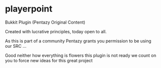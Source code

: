 # playerpoint
Bukkit Plugin (Pentazy Original Content)

Created with lucrative principles, today open to all.

As this is part of a community Pentazy grants you permission to be using our SRC ...

Good neither how everything is flowers this plugin is not ready we count on you to force new ideas for this great project
